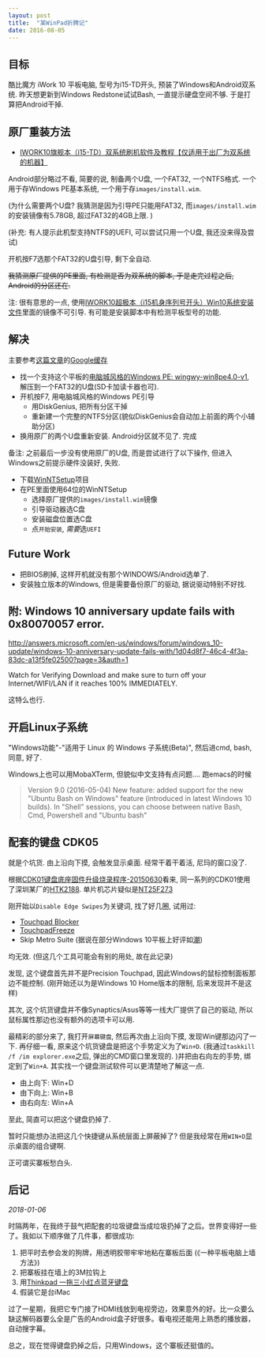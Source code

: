 ```yaml
---
layout: post
title:  "某WinPad折腾记"
date: 2016-08-05
---
```


## 目标

酷比魔方 iWork 10 平板电脑, 型号为i15-TD开头, 预装了Windows和Android双系统. 昨天想更新到Windows Redstone试试Bash, 一直提示硬盘空间不够. 
于是打算把Android干掉. 

## 原厂重装方法

 - [IWORK10旗舰本（i15-TD）双系统刷机软件及教程【仅适用于出厂为双系统的机器】](http://www.51cube.com/ch/DownShow.asp?ID=400)

Android部分略过不看, 简要的说, 制备两个U盘, 一个FAT32, 一个NTFS格式. 一个用于存Windows PE基本系统, 一个用于存`images/install.wim`. 

(为什么需要两个U盘? 我猜测是因为引导PE只能用FAT32, 而`images/install.wim`的安装镜像有5.78GB, 超过FAT32的4GB上限. )

(补充: 有人提示此机型支持NTFS的UEFI, 可以尝试只用一个U盘, 我还没来得及尝试)

开机按F7选那个FAT32的U盘引导, 剩下全自动. 

<del>我猜测原厂提供的PE里面, 有检测是否为双系统的脚本, 于是走完过程之后, Android的分区还在. </del>


注: 很有意思的一点, 使用[IWORK10超极本（i15机身序列号开头）Win10系统安装文件](http://www.51cube.com/ch/DownShow.asp?ID=404)里面的镜像不可引导. 有可能是安装脚本中有检测平板型号的功能. 

## 解决

主要参考[这篇文章](http://bbs.51cube.com/thread-210868-1-1.html)的[Google缓存](http://webcache.googleusercontent.com/search?q=cache:W5V-dQEqL7kJ:bbs.51cube.com/thread-210868-1-1.html+&cd=1&hl=zh-CN&ct=clnk&gl=cn)

 - 找一个支持这个平板的[电脑城风格的Windows PE: wingwy-win8pe4.0-v1](https://pan.baidu.com/s/1eRXiblg), 解压到一个FAT32的U盘(SD卡加读卡器也可). 
 - 开机按F7, 用电脑城风格的Windows PE引导
   - 用DiskGenius, 把所有分区干掉
   - 重新建一个完整的NTFS分区(貌似DiskGenius会自动加上前面的两个小辅助分区)
 - 换用原厂的两个U盘重新安装. Android分区就不见了. 完成

备注: 之前最后一步没有使用原厂的U盘, 而是尝试进行了以下操作, 但进入Windows之前提示硬件没装好, 失败. 

 - 下载[WinNTSetup](http://www.msfn.org/board/topic/149612-winntsetup-v386/)项目
 - 在PE里面使用64位的WinNTSetup
   - 选择原厂提供的`images/install.wim`镜像
   - 引导驱动器选C盘
   - 安装磁盘位置选C盘
   - 点`开始安装`, *需要*选`UEFI`

## Future Work

 - 把BIOS刷掉, 这样开机就没有那个WINDOWS/Android选单了. 
 - 安装独立版本的Windows, 但是需要备份原厂的驱动, 据说驱动特别不好找. 


## 附: Windows 10 anniversary update fails with 0x80070057 error.

<http://answers.microsoft.com/en-us/windows/forum/windows_10-update/windows-10-anniversary-update-fails-with/1d04d8f7-46c4-4f3a-83dc-a13f5fe02500?page=3&auth=1>

Watch for Verifying Download and make sure to turn off your Internet/WIFI/LAN if it reaches 100% IMMEDIATELY. 

这特么也行. 


## 开启Linux子系统

"Windows功能"-"适用于 Linux 的 Windows 子系统(Beta)", 然后进cmd, bash, 同意, 好了. 

Windows上也可以用MobaXTerm, 但貌似中文支持有点问题.... 跑emacs的时候

> Version 9.0 (2016-05-04)
> New feature: added support for the new "Ubuntu Bash on Windows" feature (introduced in latest Windows 10 builds). In "Shell" sessions, you can choose between native Bash, Cmd, Powershell and "Ubuntu bash"


## 配套的键盘 CDK05

就是个坑货. 由上沿向下摸, 会触发显示桌面. 经常干着干着活, 尼玛的窗口没了. 

根据[CDK01键盘底座固件升级烧录程序-20150630](http://www.51cube.com.cn/ch/DownShow.asp?ID=357)看来, 同一系列的CDK01使用了深圳某厂的[HTK2188](https://detail.1688.com/offer/1240162214.html). 单片机芯片疑似是[NT25F273](http://www.dataman.com/nt25f273.html?package=1622)

刚开始以`Disable Edge Swipes`为关键词, 找了好几圈, 试用过:

 - [Touchpad Blocker](http://touchpad-blocker.com/)
 - [TouchpadFreeze](http://touchfreeze.net/)
 - Skip Metro Suite (据说在部分Windows 10平板上好评如[潮](http://answers.microsoft.com/en-us/windows/forum/windows_10-other_settings/how-can-i-disable-swipe-in-windows-10/fbf90bb9-0342-467a-81c3-2ecac56b7e28?page=3))

均无效. (但这几个工具可能会有别的用处, 故在此记录)

发现, 这个键盘首先并不是Precision Touchpad, 因此Windows的鼠标控制面板那边不能控制. (刚开始还以为是Windows 10 Home版本的限制, 后来发现并不是这样)

其次, 这个坑货键盘并不像Synaptics/Asus等等一线大厂提供了自己的驱动, 所以鼠标属性那边也没有额外的选项卡可以用. 

最精彩的部分来了, 我打开`屏幕键盘`, 然后再次由上沿向下摸, 发现Win键那边闪了一下. 再仔细一看, 原来这个坑货键盘是把这个手势定义为了`Win+D`. (我通过`taskkill /f /im explorer.exe`之后, 弹出的CMD窗口里发现的. )并把由右向左的手势, 绑定到了`Win+A`. 其实找一个键盘测试软件可以更清楚地了解这一点. 

 - 由上向下: Win+D
 - 由下向上: Win+B
 - 由右向左: Win+A

至此, 简直可以把这个键盘扔掉了. 

暂时只能想办法把这几个快捷键从系统层面上屏蔽掉了? 但是我经常在用`WIN+D`显示桌面的组合键啊. 


正可谓买寨板愁白头. 


## 后记

*2018-01-06*

时隔两年，在我终于鼓气把配套的垃圾键盘当成垃圾扔掉了之后。世界变得好一些了。我如以下顺序做了几件事，都很成功:

1. 把平时去参会发的狗牌，用透明胶带牢牢地粘在寨板后面 (《一种平板电脑上墙方法》)
2. 把寨板挂在墙上的3M拉钩上
3. 用[Thinkpad 一拖三小红点蓝牙键盘](http://item.jd.com/2211614.html)
4. 假装它是台iMac

过了一星期，我把它专门接了HDMI线放到电视旁边，效果意外的好。比一众要么缺这解码器要么全是广告的Android盒子好很多。看电视还能用上熟悉的播放器，自动搜字幕。

总之，现在觉得键盘扔掉之后，只用Windows，这个寨板还挺值的。

